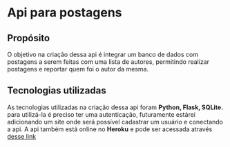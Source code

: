 # Api para postagens

## Propósito
O objetivo na criação dessa api é integrar um banco de dados com postagens a serem feitas com uma lista de autores, permitindo realizar postagens e reportar quem foi o autor da mesma.

## Tecnologias utilizadas
As tecnologias utilizadas na criação dessa api foram **Python, Flask, SQLite.** 
para utilizá-la é preciso ter uma autenticação, futuramente estárei adicionando um site onde será possível cadastrar um usuário e conectando a api.
A api também está online no __Heroku__ e pode ser acessada através [desse link](https://flask-api-jravolio.herokuapp.com/)
